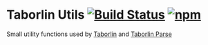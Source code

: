 # Taborlin Utils [![Build Status](https://travis-ci.org/Taborlin/taborlin-utils.svg)](https://travis-ci.org/Taborlin/taborlin-utils) [![npm](https://img.shields.io/npm/v/taborlin-utils.svg)](https://www.npmjs.com/package/taborlin-utils)

Small utility functions used by [Taborlin](https://github.com/Taborlin/Taborlin) and [Taborlin Parse](https://github.com/Taborlin/taborlin-parse)

